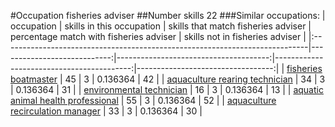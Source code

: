 #Occupation fisheries adviser
##Number skills 22
###Similar occupations:
| occupation                                                                  |   skills in this occupation |   skills that match fisheries adviser |   percentage match with fisheries adviser |   skills not in fisheries adviser |
|:----------------------------------------------------------------------------|----------------------------:|--------------------------------------:|------------------------------------------:|----------------------------------:|
| [fisheries boatmaster](fisheries_boatmaster.md)                             |                          45 |                                     3 |                                  0.136364 |                                42 |
| [aquaculture rearing technician](aquaculture_rearing_technician.md)         |                          34 |                                     3 |                                  0.136364 |                                31 |
| [environmental technician](environmental_technician.md)                     |                          16 |                                     3 |                                  0.136364 |                                13 |
| [aquatic animal health professional](aquatic_animal_health_professional.md) |                          55 |                                     3 |                                  0.136364 |                                52 |
| [aquaculture recirculation manager](aquaculture_recirculation_manager.md)   |                          33 |                                     3 |                                  0.136364 |                                30 |
